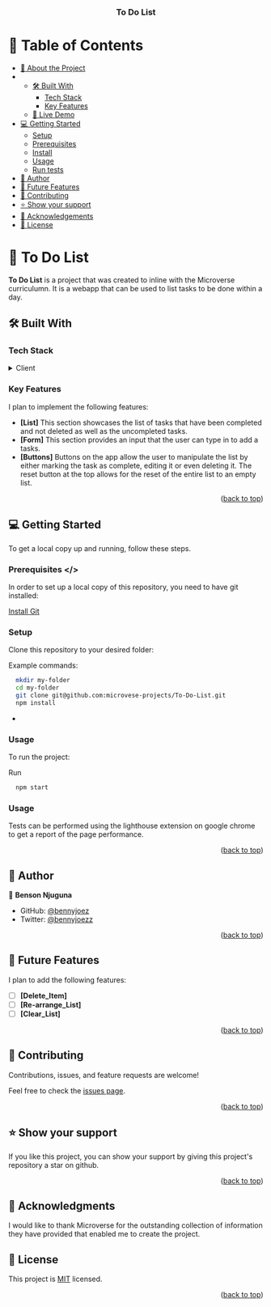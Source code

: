 <a name="readme-top"></a>

<div align="center">

  <h3><b>To Do List</b></h3>

</div>

<!-- TABLE OF CONTENTS -->

# 📗 Table of Contents

- [📖 About the Project](#about-project)
- - [🛠 Built With](#built-with)
    - [Tech Stack](#tech-stack)
    - [Key Features](#key-features)
  - [🚀 Live Demo](#live-demo)
- [💻 Getting Started](#getting-started)
  - [Setup](#setup)
  - [Prerequisites](#prerequisites)
  - [Install](#install)
  - [Usage](#usage)
  - [Run tests](#run-tests)
- [👥 Author](#author)
- [🔭 Future Features](#future-features)
- [🤝 Contributing](#contributing)
- [⭐️ Show your support](#support)
- [🙏 Acknowledgements](#acknowledgements)
- [📝 License](#license)

<!-- PROJECT DESCRIPTION -->

# 📖 To Do List <a name="about-project"></a>

**To Do List** is a project that was created to inline with the Microverse curriculumn. It is a webapp that can be used to list tasks to be done within a day.

## 🛠 Built With <a name="built-with"></a>

### Tech Stack <a name="tech-stack"></a>


<details>
  <summary>Client</summary>
  <ul>
    <li><a href="https://reactjs.org/">HTML and CSS</a></li>
    <li><a href="https://reactjs.org/">JavaScript and Webpack</a></li>
  </ul>
</details>

<!-- Key Features -->

### Key Features <a name="key-features"></a>
I plan to implement the following features: 
- **[List]** 
This section showcases the list of tasks that have been completed and not deleted as well as the uncompleted tasks.
- **[Form]**
This section provides an input that the user can type in to add a tasks. 
- **[Buttons]**
Buttons on the app allow the user to manipulate the list by either marking the task as complete, editing it or even deleting it. The reset button at the top allows for the reset of the entire list to an empty list. 


<p align="right">(<a href="#readme-top">back to top</a>)</p>

<!-- GETTING STARTED -->

## 💻 Getting Started <a name="getting-started"></a>

To get a local copy up and running, follow these steps.

### Prerequisites <a name="prerequisites" ></>
In order to set up a local copy of this repository, you need to have git installed: 

[Install Git](https://git-scm.com/book/en/v2/Getting-Started-Installing-Git) <a name="install"></a>

### Setup <a name="setup"></a>

Clone this repository to your desired folder:


Example commands:

```sh
  mkdir my-folder
  cd my-folder
  git clone git@github.com:microvese-projects/To-Do-List.git
  npm install
```
-

### Usage <a name="usage"></a>

To run the project:

  Run 
  ```sh
    npm start
  ```

### Usage <a name="run-tests"></a>
Tests can be performed using the lighthouse extension on google chrome to get a report of the page performance.

<p align="right">(<a href="#readme-top">back to top</a>)</p>

<!-- AUTHORS -->

## 👥 Author <a name="author"></a>

👤 **Benson Njuguna**

- GitHub: [@bennyjoez](https://github.com/bennyjoez)
- Twitter: [@bennyjoezz](https://twitter.com/bennyjoezz)


<p align="right">(<a href="#readme-top">back to top</a>)</p>

<!-- FUTURE FEATURES -->

## 🔭 Future Features <a name="future-features"></a>
I plan to add the following features:

- [ ] **[Delete_Item]**
- [ ] **[Re-arrange_List]**
- [ ] **[Clear_List]**

<p align="right">(<a href="#readme-top">back to top</a>)</p>

<!-- CONTRIBUTING -->

## 🤝 Contributing <a name="contributing"></a>

Contributions, issues, and feature requests are welcome!

Feel free to check the [issues page](https://github.com/microvese-projects/To-Do-List/issues).

<p align="right">(<a href="#readme-top">back to top</a>)</p>

<!-- SUPPORT -->

## ⭐️ Show your support <a name="support"></a>

If you like this project, you can show your support by giving this project's repository a star on github. 

<p align="right">(<a href="#readme-top">back to top</a>)</p>

<!-- ACKNOWLEDGEMENTS -->

## 🙏 Acknowledgments <a name="acknowledgements"></a>

I would like to thank Microverse for the outstanding collection of information they have provided that enabled me to create the project.


<!-- LICENSE -->

## 📝 License <a name="license"></a>

This project is [MIT](https://github.com/microvese-projects/To-Do-List/blob/ea40795e719356df281b15d8f0e8a4f001689a9a/LICENSE) licensed.

<p align="right">(<a href="#readme-top">back to top</a>)</p>
